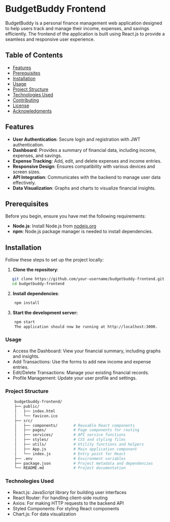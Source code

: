 
# BudgetBuddy Frontend

BudgetBuddy is a personal finance management web application designed to help users track and manage their income, expenses, and savings efficiently. The frontend of the application is built using React.js to provide a seamless and responsive user experience.

## Table of Contents

- [Features](#features)
- [Prerequisites](#prerequisites)
- [Installation](#installation)
- [Usage](#usage)
- [Project Structure](#project-structure)
- [Technologies Used](#technologies-used)
- [Contributing](#contributing)
- [License](#license)
- [Acknowledgments](#acknowledgments)

## Features

- **User Authentication**: Secure login and registration with JWT authentication.
- **Dashboard**: Provides a summary of financial data, including income, expenses, and savings.
- **Expense Tracking**: Add, edit, and delete expenses and income entries.
- **Responsive Design**: Ensures compatibility with various devices and screen sizes.
- **API Integration**: Communicates with the backend to manage user data effectively.
- **Data Visualization**: Graphs and charts to visualize financial insights.

## Prerequisites

Before you begin, ensure you have met the following requirements:

- **Node.js**: Install Node.js from [nodejs.org](https://nodejs.org/)
- **npm**: Node.js package manager is needed to install dependencies.

## Installation

Follow these steps to set up the project locally:

1. **Clone the repository**:

```bash
   git clone https://github.com/your-username/budgetbuddy-frontend.git
   cd budgetbuddy-frontend
  ```

2. **Install dependencies**:

```bash
    npm install
```
3. **Start the development server:**


```bash
    npm start
    The application should now be running at http://localhost:3000.
```

### Usage
- Access the Dashboard: View your financial summary, including graphs and insights.
- Add Transactions: Use the forms to add new income and expense entries.
- Edit/Delete Transactions: Manage your existing financial records.
- Profile Management: Update your user profile and settings.

### Project Structure

```bash
    budgetbuddy-frontend/
    ├── public/
    │   ├── index.html
    │   └── favicon.ico
    ├── src/
    │   ├── components/       # Reusable React components
    │   ├── pages/            # Page components for routing
    │   ├── services/         # API service functions
    │   ├── styles/           # CSS and styling files
    │   ├── utils/            # Utility functions and helpers
    │   ├── App.js            # Main application component
    │   └── index.js          # Entry point for React
    ├── .env                  # Environment variables
    ├── package.json          # Project metadata and dependencies
    └── README.md             # Project documentation
```
### Technologies Used
- React.js: JavaScript library for building user interfaces
- React Router: For handling client-side routing
- Axios: For making HTTP requests to the backend API
- Styled Components: For styling React components
- Chart.js: For data visualization
